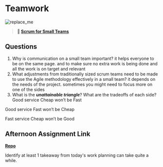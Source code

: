 # Teamwork

![replace_me](https://codeworks.blob.core.windows.net/public/assets/img/illustrations/placeholder.svg)

> **📖 [Scrum for Small Teams](https://codeworksacademy.com/fs-student-guide/resources/wk8-9/02-Scrum-For-Small-Teams)**

## Questions

1. Why is communication on a small team important?
it helps everyone to be on the same page. and to make sure no extra work is being done and all the work is on target and relevant
2. What adjustments from traditionally sized scrum teams need to be made to use the Agile methodology effectively in a small team?
it depends on the needs of the project. sometimes you might need to focus more on one of the sides 
3. What is the ***unattainable triangle***? What are the tradeoffs of each side?
Good service Cheap won’t be Fast

Good service Fast won’t be Cheap

Fast service Cheap won’t be Good
## Afternoon Assignment Link

**[Repo](https://github.com/zroes/grocery-run)**

Identify at least 1 takeaway from today's work
planning can take quite a while. 